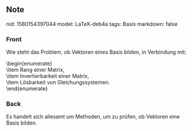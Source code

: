 ## Note
nid: 1580154397044
model: LaTeX-deb4a
tags: Basis
markdown: false

### Front
Wie steht das Problem, ob Vektoren eines Basis bilden, in Verbindung mit:<div>\begin{enumerate}</div><div>\item Rang einer Matrix,</div><div>\item Invertierbarkeit einer Matrix,</div><div>\item Lösbarkeit von Gleichungssystemen.</div><div>\end{enumerate}</div>

### Back
Es handelt sich allesamt um Methoden, um zu prüfen, ob Vektoren eine Basis bilden.
